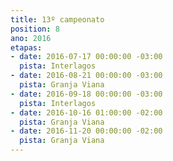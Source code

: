 ```yaml
---
title: 13º campeonato
position: 8
ano: 2016
etapas:
- date: 2016-07-17 00:00:00 -03:00
  pista: Interlagos
- date: 2016-08-21 00:00:00 -03:00
  pista: Granja Viana
- date: 2016-09-18 00:00:00 -03:00
  pista: Interlagos
- date: 2016-10-16 01:00:00 -02:00
  pista: Granja Viana
- date: 2016-11-20 00:00:00 -02:00
  pista: Granja Viana
---
```


